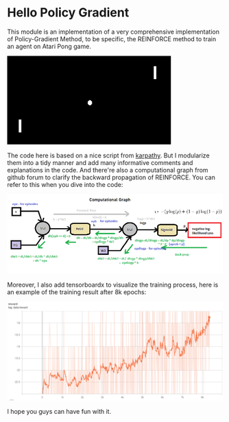 # Hello Policy Gradient

This module is an implementation of a very comprehensive implementation of Policy-Gradient Method, to be specific, the REINFORCE method to train an agent on Atari Pong game.

![](./imgs/pong.gif)

The code here is based on a nice script from [karpathy](https://gist.github.com/karpathy/a4166c7fe253700972fcbc77e4ea32c5). But I modularize them into a tidy manner and add many informative comments and explanations in the code. And there're also a computational graph from github forum to clarify the backward propagation of REINFORCE. You can refer to this when you dive into the code:

![](./imgs/computational_graph.png)

Moreover, I also add tensorboardx to visualize the training process, here is an example of the training result after 8k epochs:

![](./imgs/result_8000_epochs.png)


I hope you guys can have fun with it.
